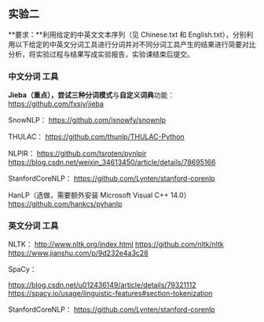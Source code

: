 ## 实验二



**要求：**利用给定的中英文文本序列（见 Chinese.txt 和 English.txt），分别利用以下给定的中英文分词工具进行分词并对不同分词工具产生的结果进行简要对比分析，将实验过程与结果写成实验报告，实验课结束后提交。

### 中文分词 工具

**Jieba（**重点），尝试**三种分词模式**与**自定义词典**功能：
https://github.com/fxsjy/jieba



SnowNLP：
https://github.com/isnowfy/snownlp



THULAC：
https://github.com/thunlp/THULAC-Python



NLPIR：
https://github.com/tsroten/pynlpir
https://blog.csdn.net/weixin_34613450/article/details/78695166



StanfordCoreNLP：
https://github.com/Lynten/stanford-corenlp



HanLP（选做，需要额外安装 Microsoft Visual C++ 14.0）
https://github.com/hankcs/pyhanlp

### 英文分词 工具

NLTK：
http://www.nltk.org/index.html
https://github.com/nltk/nltk
https://www.jianshu.com/p/9d232e4a3c28



SpaCy：

https://blog.csdn.net/u012436149/article/details/79321112
https://spacy.io/usage/linguistic-features#section-tokenization



StanfordCoreNLP：
https://github.com/Lynten/stanford-corenlp